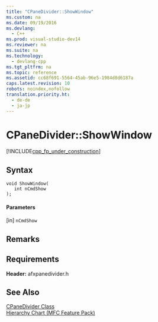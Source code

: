 ```yaml
---
title: "CPaneDivider::ShowWindow"
ms.custom: na
ms.date: 09/19/2016
ms.devlang: 
  - C++
ms.prod: visual-studio-dev14
ms.reviewer: na
ms.suite: na
ms.technology: 
  - devlang-cpp
ms.tgt_pltfrm: na
ms.topic: reference
ms.assetid: cc68f691-5564-45ab-96e5-1984d8d6187a
caps.latest.revision: 10
robots: noindex,nofollow
translation.priority.ht: 
  - de-de
  - ja-jp
---
```

# CPaneDivider::ShowWindow
[!INCLUDE[cpp_fp_under_construction](../vs140/includes/cpp_fp_under_construction_md.md)]  
  
## Syntax  
  
```  
void ShowWindow(  
   int nCmdShow  
);  
```  
  
#### Parameters  
 [in] `nCmdShow`  
  
## Remarks  
  
## Requirements  
 **Header:** afxpanedivider.h  
  
## See Also  
 [CPaneDivider Class](../vs140/CPaneDivider-Class.md)   
 [Hierarchy Chart (MFC Feature Pack)](../vs140/Hierarchy-Chart.md)